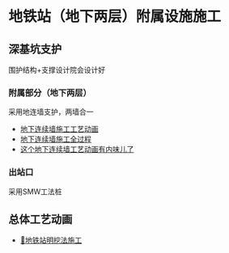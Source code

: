 # 地铁站（地下两层）附属设施施工


## 深基坑支护

围护结构+支撑设计院会设计好

### 附属部分（地下两层）

采用地连墙支护，两墙合一
- [地下连续墙施工工艺动画](https://www.bilibili.com/video/BV1Hd4y1o7Hn)
- [地下连续墙施工全过程](https://www.bilibili.com/video/BV1H54y1r7vE)
- [这个地下连续墙工艺动画有内味儿了](https://www.bilibili.com/video/BV1A3411t7gB)

### 出站口

采用SMW工法桩

## 总体工艺动画

- [🚄地铁站明挖法施工](https://www.bilibili.com/video/BV1uV411r7Lm)
